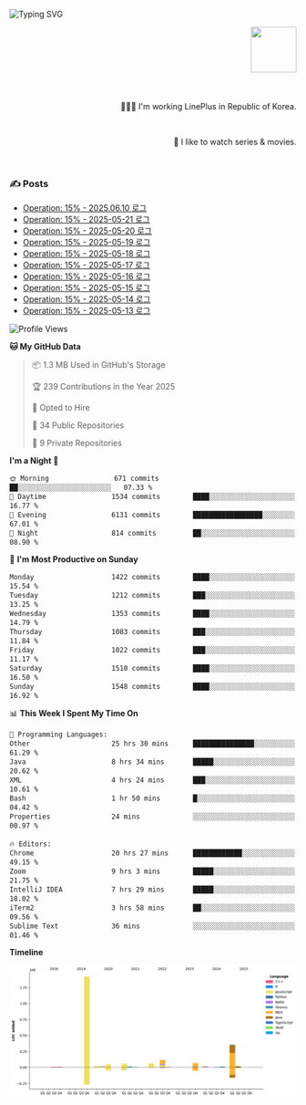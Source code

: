 ![Typing SVG](https://readme-typing-svg.herokuapp.com/?lines=Hello,+I'm+Changkwon+😎&height=150&width=1024&size=40&color=458588&background=282828&center=true&vCenter=true&multiline=false&duration=2000&pause=0)

<div align=right>
  <a href="https://github.com/devxb/gitanimals">
    <img
      src="https://render.gitanimals.org/lines/spearkkk?pet-id=624227435622945015"
      width="80"
      height="80"
    />
  </a>
  <br/>
  <br/>  
  <br/>
  
  👨🏼‍💻 I'm working LinePlus in Republic of Korea.
  
  <br/>
  
  🍿 I like to watch series & movies.
  
  <br/>

</div>
  
<div align=left>
  
  <div>
    
  ### ✍️ Posts
    
  </div>
  
  <!-- BLOGPOSTS:START -->
- [Operation: 15% - 2025.06.10 로그](https://spearkkk.dev/kr/blog/operation-15-log-2025-06-10)
- [Operation: 15% - 2025-05-21 로그](https://spearkkk.dev/kr/blog/operation-15-log-2025-05-21)
- [Operation: 15% - 2025-05-20 로그](https://spearkkk.dev/kr/blog/operation-15-log-2025-05-20)
- [Operation: 15% - 2025-05-19 로그](https://spearkkk.dev/kr/blog/operation-15-log-2025-05-19)
- [Operation: 15% - 2025-05-18 로그](https://spearkkk.dev/kr/blog/operation-15-log-2025-05-18)
- [Operation: 15% - 2025-05-17 로그](https://spearkkk.dev/kr/blog/operation-15-log-2025-05-17)
- [Operation: 15% - 2025-05-16 로그](https://spearkkk.dev/kr/blog/operation-15-log-2025-05-16)
- [Operation: 15% - 2025-05-15 로그](https://spearkkk.dev/kr/blog/operation-15-log-2025-05-15)
- [Operation: 15% - 2025-05-14 로그](https://spearkkk.dev/kr/blog/operation-15-log-2025-05-14)
- [Operation: 15% - 2025-05-13 로그](https://spearkkk.dev/kr/blog/operation-15-log-2025-05-13)
<!-- BLOGPOSTS:END -->

  
<!--START_SECTION:waka-->
![Profile Views](http://img.shields.io/badge/Profile%20Views-1-blue)

**🐱 My GitHub Data** 

> 📦 1.3 MB Used in GitHub's Storage 
 > 
> 🏆 239 Contributions in the Year 2025
 > 
> 💼 Opted to Hire
 > 
> 📜 34 Public Repositories 
 > 
> 🔑 9 Private Repositories 
 > 
**I'm a Night 🦉** 

```text
🌞 Morning                671 commits         ██░░░░░░░░░░░░░░░░░░░░░░░   07.33 % 
🌆 Daytime                1534 commits        ████░░░░░░░░░░░░░░░░░░░░░   16.77 % 
🌃 Evening                6131 commits        █████████████████░░░░░░░░   67.01 % 
🌙 Night                  814 commits         ██░░░░░░░░░░░░░░░░░░░░░░░   08.90 % 
```
📅 **I'm Most Productive on Sunday** 

```text
Monday                   1422 commits        ████░░░░░░░░░░░░░░░░░░░░░   15.54 % 
Tuesday                  1212 commits        ███░░░░░░░░░░░░░░░░░░░░░░   13.25 % 
Wednesday                1353 commits        ████░░░░░░░░░░░░░░░░░░░░░   14.79 % 
Thursday                 1083 commits        ███░░░░░░░░░░░░░░░░░░░░░░   11.84 % 
Friday                   1022 commits        ███░░░░░░░░░░░░░░░░░░░░░░   11.17 % 
Saturday                 1510 commits        ████░░░░░░░░░░░░░░░░░░░░░   16.50 % 
Sunday                   1548 commits        ████░░░░░░░░░░░░░░░░░░░░░   16.92 % 
```


📊 **This Week I Spent My Time On** 

```text
💬 Programming Languages: 
Other                    25 hrs 30 mins      ███████████████░░░░░░░░░░   61.29 % 
Java                     8 hrs 34 mins       █████░░░░░░░░░░░░░░░░░░░░   20.62 % 
XML                      4 hrs 24 mins       ███░░░░░░░░░░░░░░░░░░░░░░   10.61 % 
Bash                     1 hr 50 mins        █░░░░░░░░░░░░░░░░░░░░░░░░   04.42 % 
Properties               24 mins             ░░░░░░░░░░░░░░░░░░░░░░░░░   00.97 % 

🔥 Editors: 
Chrome                   20 hrs 27 mins      ████████████░░░░░░░░░░░░░   49.15 % 
Zoom                     9 hrs 3 mins        █████░░░░░░░░░░░░░░░░░░░░   21.75 % 
IntelliJ IDEA            7 hrs 29 mins       █████░░░░░░░░░░░░░░░░░░░░   18.02 % 
iTerm2                   3 hrs 58 mins       ██░░░░░░░░░░░░░░░░░░░░░░░   09.56 % 
Sublime Text             36 mins             ░░░░░░░░░░░░░░░░░░░░░░░░░   01.46 % 
```

**Timeline**

![Lines of Code chart](https://raw.githubusercontent.com/spearkkk/spearkkk/main/assets/bar_graph.png)


<!--END_SECTION:waka-->
</div>

